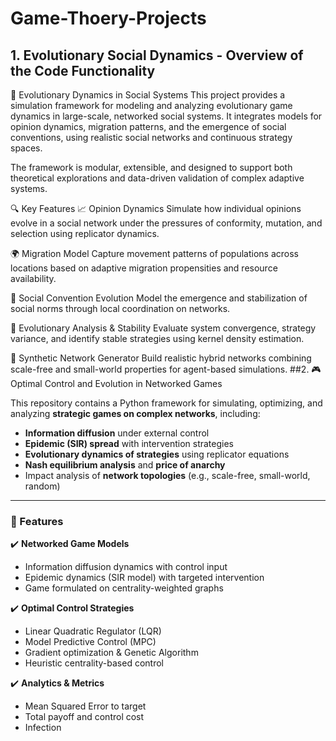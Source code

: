 # Game-Thoery-Projects
## 1. Evolutionary Social Dynamics - Overview of the Code Functionality
🧬 Evolutionary Dynamics in Social Systems
This project provides a simulation framework for modeling and analyzing evolutionary game dynamics in large-scale, networked social systems. It integrates models for opinion dynamics, migration patterns, and the emergence of social conventions, using realistic social networks and continuous strategy spaces.

The framework is modular, extensible, and designed to support both theoretical explorations and data-driven validation of complex adaptive systems.

🔍 Key Features
📈 Opinion Dynamics
Simulate how individual opinions evolve in a social network under the pressures of conformity, mutation, and selection using replicator dynamics.

🌍 Migration Model
Capture movement patterns of populations across locations based on adaptive migration propensities and resource availability.

🤝 Social Convention Evolution
Model the emergence and stabilization of social norms through local coordination on networks.

🧠 Evolutionary Analysis & Stability
Evaluate system convergence, strategy variance, and identify stable strategies using kernel density estimation.

🔬 Synthetic Network Generator
Build realistic hybrid networks combining scale-free and small-world properties for agent-based simulations.
##2. 🎮 Optimal Control and Evolution in Networked Games

This repository contains a Python framework for simulating, optimizing, and analyzing **strategic games on complex networks**, including:

- **Information diffusion** under external control
- **Epidemic (SIR) spread** with intervention strategies
- **Evolutionary dynamics of strategies** using replicator equations
- **Nash equilibrium analysis** and **price of anarchy**
- Impact analysis of **network topologies** (e.g., scale-free, small-world, random)

---

### 🚀 Features

✔️ **Networked Game Models**
- Information diffusion dynamics with control input  
- Epidemic dynamics (SIR model) with targeted intervention  
- Game formulated on centrality-weighted graphs

✔️ **Optimal Control Strategies**
- Linear Quadratic Regulator (LQR)
- Model Predictive Control (MPC)
- Gradient optimization & Genetic Algorithm
- Heuristic centrality-based control

✔️ **Analytics & Metrics**
- Mean Squared Error to target
- Total payoff and control cost
- Infection
